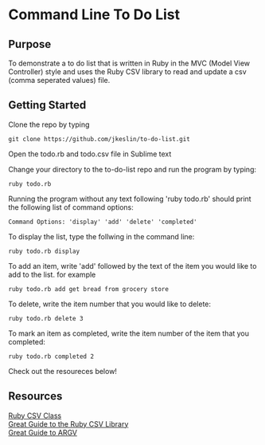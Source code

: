 Command Line To Do List
==========


## Purpose

To demonstrate a to do list that is written in Ruby in the MVC (Model View Controller) style and uses the Ruby CSV library to read and update a csv (comma seperated values) file. 


## Getting Started

Clone the repo by typing

```
git clone https://github.com/jkeslin/to-do-list.git
```

Open the todo.rb and todo.csv file in Sublime text

Change your directory to the to-do-list repo and run the program by typing:

```
ruby todo.rb
```

Running the program without any text following 'ruby todo.rb' should print the following list of command options:

```
Command Options: 'display' 'add' 'delete' 'completed'
```

To display the list, type the follwing in the command line: 
```
ruby todo.rb display
```

To add an item, write 'add' followed by the text of the item you would like to add to the list. for example
```
ruby todo.rb add get bread from grocery store
```

To delete, write the item number that you would like to delete:
```
ruby todo.rb delete 3
```

To mark an item as completed, write the item number of the item that you completed:
```
ruby todo.rb completed 2
```

Check out the resoureces below!

## Resources

[Ruby CSV Class](http://ruby-doc.org/stdlib-1.9.3/libdoc/csv/rdoc/CSV.html)  
[Great Guide to the Ruby CSV Library](http://www.sitepoint.com/guide-ruby-csv-library-part/)  
[Great Guide to ARGV](http://www.sitepoint.com/ruby-command-line-interface-gems/)
